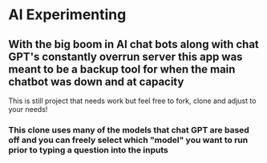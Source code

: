 # AI Experimenting

## With the big boom in AI chat bots along with chat GPT's constantly overrun server this app was meant to be a backup tool for when the main chatbot was down and at capacity

This is still project that needs work but feel free to fork, clone and adjust to your needs!

### This clone uses many of the models that chat GPT are based off and you can freely select which "model" you want to run prior to typing a question into the inputs
